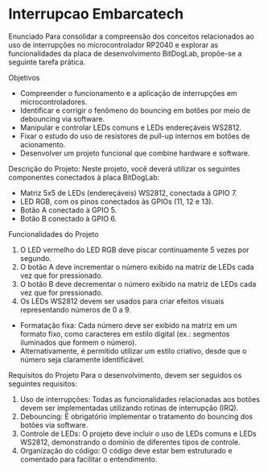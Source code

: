 # Interrupcao Embarcatech
Enunciado
Para consolidar a compreensão dos conceitos relacionados ao uso de interrupções no
microcontrolador RP2040 e explorar as funcionalidades da placa de desenvolvimento BitDogLab, propõe-se
a seguinte tarefa prática.  

Objetivos
* Compreender o funcionamento e a aplicação de interrupções em microcontroladores.
* Identificar e corrigir o fenômeno do bouncing em botões por meio de debouncing via software.
* Manipular e controlar LEDs comuns e LEDs endereçáveis WS2812.
* Fixar o estudo do uso de resistores de pull-up internos em botões de acionamento.
* Desenvolver um projeto funcional que combine hardware e software.  

Descrição do Projeto:
Neste projeto, você deverá utilizar os seguintes componentes conectados à placa BitDogLab:
* Matriz 5x5 de LEDs (endereçáveis) WS2812, conectada à GPIO 7.
* LED RGB, com os pinos conectados às GPIOs (11, 12 e 13).
* Botão A conectado à GPIO 5.
* Botão B conectado à GPIO 6.  

Funcionalidades do Projeto
1. O LED vermelho do LED RGB deve piscar continuamente 5 vezes por segundo.
2. O botão A deve incrementar o número exibido na matriz de LEDs cada vez que for pressionado.
3. O botão B deve decrementar o número exibido na matriz de LEDs cada vez que for pressionado.
4. Os LEDs WS2812 devem ser usados para criar efeitos visuais representando números de 0 a 9.
* Formatação fixa: Cada número deve ser exibido na matriz em um formato fixo, como
caracteres em estilo digital (ex.: segmentos iluminados que formem o número).
* Alternativamente, é permitido utilizar um estilo criativo, desde que o número seja claramente
identificável.

Requisitos do Projeto
Para o desenvolvimento, devem ser seguidos os seguintes requisitos:
1. Uso de interrupções: Todas as funcionalidades relacionadas aos botões devem ser implementadas
utilizando rotinas de interrupção (IRQ).
2. Debouncing: É obrigatório implementar o tratamento do bouncing dos botões via software.
3. Controle de LEDs: O projeto deve incluir o uso de LEDs comuns e LEDs WS2812, demonstrando o
domínio de diferentes tipos de controle.
4. Organização do código: O código deve estar bem estruturado e comentado para facilitar o
entendimento.
